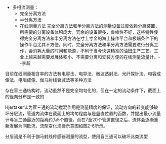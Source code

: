 - 多相流测量：
  - 完全分离方法
  - 半分离方法
  - 在线测量方法
完全分离方法和半分离方法的测量设备过度依赖分离装置，所需要的分离设备体积庞大，冗余的设备很多，鲁棒性不好，这些特性使得完全分离方法和半分离方法在寸土寸金的海上操作平台和极端条件下的操作平台尤其不方便。同时，完全分离方法和半分离方法需要进行分离工作，会消耗大量的时间和能源，不利于当今快速精准的油田生产工艺。工业上越来越需要发展体积小、不需要分离和安装方便的在线测量流量计。--李超

目前在线测量相含率的方法有电容法、电导法、微波透射法、光纤探针法、电容成像法、电阻成像、伽马射线衰减法等多种方法

存在盲三通结构时，流动虽然不是完全均匀化的，但在一定的流动条件下，截面上的径向分布是一致的

Hjertaker认为盲三通的流动搅混作用是测量精度的保证，流动方向的转变能够破坏分层流，管道内流体在截面上的均匀程度与是竖直位置的函数，并提出最小流量计与盲三通最近的距离约为5个直径，而在7至20个管道直径之后，流体会逐渐重新发展为间歇流，流型变化规律示意图如图2-6所示。

分层流是不利于伽马射线传感器测量的流型，使用盲三通可以破坏此类流型